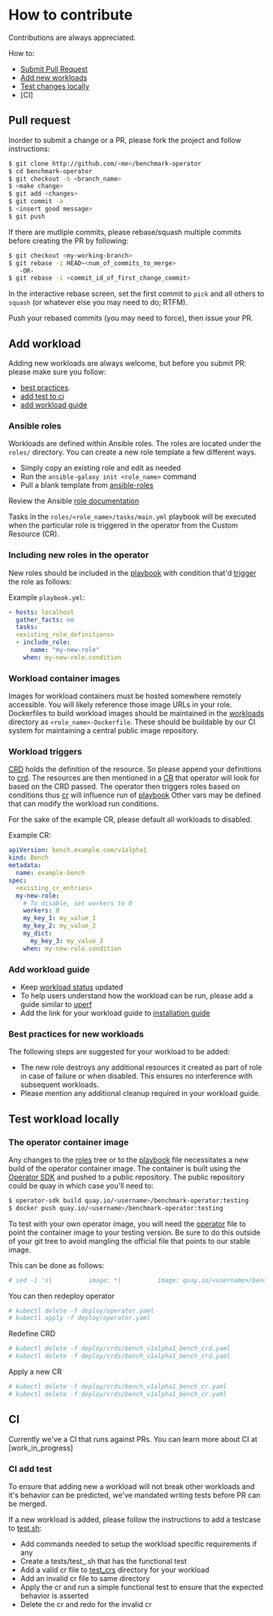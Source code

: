 # How to contribute

Contributions are always appreciated.

How to:
* [Submit Pull Request](#Pull-request)
* [Add new workloads](#Add-workload)
* [Test changes locally](#Test-workload-locally)
* [CI]

## Pull request

Inorder to submit a change or a PR, please fork the project and follow instructions:
```bash
$ git clone http://github.com/<me>/benchmark-operator
$ cd benchmark-operator
$ git checkout -b <branch_name>
$ <make change>
$ git add <changes>
$ git commit -a
$ <insert good message>
$ git push
```

If there are mutliple commits, please rebase/squash multiple commits
before creating the PR by following:

```bash
$ git checkout <my-working-branch>
$ git rebase -i HEAD~<num_of_commits_to_merge>
   -OR-
$ git rebase -i <commit_id_of_first_change_commit>
```
In the interactive rebase screen, set the first commit to `pick` and all others to `squash` (or whatever else you may need to do; RTFM).

Push your rebased commits (you may need to force), then issue your PR.

## Add workload

Adding new workloads are always welcome, but before you submit PR:
please make sure you follow:
* [best practices](#best-practices-for-new-workloads).
* [add test to ci](#CI-add-test)
* [add workload guide](#add-workload-guide)

### Ansible roles
Workloads are defined within Ansible roles. The roles are located under the `roles/` directory. You can create a new role template a few different ways.

- Simply copy an existing role and edit as needed
- Run the `ansible-galaxy init <role_name>` command
- Pull a blank template from [ansible-roles](https://github.com/ansible-roles/ansible-role-template)

Review the Ansible [role documentation](https://docs.ansible.com/ansible/latest/user_guide/playbooks_reuse_roles.html)

Tasks in the `roles/<role_name>/tasks/main.yml` playbook will be executed when the particular role is triggered in the operator from the Custom Resource (CR).

### Including new roles in the operator
New roles should be included in the [playbook](playbook.yml) with
condition that'd [trigger](#Workload-triggers) the role as follows:

Example `playbook.yml`:
```yaml
- hosts: localhost
  gather_facts: no
  tasks:
  <existing_role_definitions>
  - include_role:
      name: "my-new-role"
    when: my-new-role.condition
```

### Workload container images
Images for workload containers must be hosted somewhere remotely accessible. You will likely reference those image URLs in your role.
Dockerfiles to build workload images should be maintained in the [workloads](workloads/) directory as `<role_name>-Dockerfile`.
These should be buildable by our CI system for maintaining a central public image repository.

### Workload triggers
[CRD](https://kubernetes.io/docs/tasks/access-kubernetes-api/custom-resources/custom-resource-definitions/) holds the definition of the resource.
So please append your definitions to [crd](deploy/crds/bench_v1alpha1_bench_crd.yaml).
The resources are then mentioned in a [CR](https://kubernetes.io/docs/concepts/extend-kubernetes/api-extension/custom-resources/) that operator will look for based on the CRD passed.
The operator then triggers roles based on conditions thus [cr](deploy/crds/bench_v1alpha1_bench_cr.yaml) will influence run of [playbook](playbook.yml)
Other vars may be defined that can modify the workload run conditions.

For the sake of the example CR, please default all workloads to disabled.

Example CR:
```yaml
apiVersion: bench.example.com/v1alpha1
kind: Bench
metadata:
  name: example-bench
spec:
  <existing_cr_entries>
  my-new-role:
    # To disable, set workers to 0
    workers: 0
    my_key_1: my_value_1
    my_key_2: my_value_2
    my_dict:
      my_key_3: my_value_3
    when: my-new-role.condition
```

### Add workload guide
* Keep [workload status](README.md#workloads-status) updated
* To help users understand how the workload can be run, please add a guide similar
to [uperf](docs/uperf.md)
* Add the link for your workload guide to [installation guide](docs/installation.md#running-workloads)

### Best practices for new workloads
The following steps are suggested for your workload to be added:
* The new role destroys any additional resources it created as part of role in
case of failure or when disabled. This ensures no interference with subsequent workloads.
* Please mention any additional cleanup required in your workload guide.

## Test workload locally

### The operator container image
Any changes to the [roles](roles/) tree or to the [playbook](playbook.yml) file necessitates a new build of the operator container image.
The container is built using the [Operator SDK](https://github.com/operator-framework/operator-sdk) and pushed to a public repository.
The public repository could be quay in which case you'll need to:

```bash
$ operator-sdk build quay.io/<username>/benchmark-operator:testing
$ docker push quay.io/<username>/benchmark-operator:testing
```

To test with your own operator image, you will need the [operator](deploy/operator.yml) file to point the container image to your testing version.
Be sure to do this outside of your git tree to avoid mangling the official file that points to our stable image.

This can be done as follows:

```bash
# sed -i 's|          image: *|          image: quay.io/<username>/benchmark-operator:latest # |' deploy/operator.yaml
```

You can then redeploy operator
```bash
# kubectl delete -f deploy/operator.yaml
# kubectl apply -f deploy/operator.yaml
```
Redefine CRD
```bash
# kubectl delete -f deploy/crds/bench_v1alpha1_bench_crd.yaml
# kubectl delete -f deploy/crds/bench_v1alpha1_bench_crd.yaml
```
Apply a new CR
```bash
# kubectl delete -f deploy/crds/bench_v1alpha1_bench_cr.yaml
# kubectl delete -f deploy/crds/bench_v1alpha1_bench_cr.yaml
```

## CI
Currently we've a CI that runs against PRs.
You can learn more about CI at [work_in_progress]

### CI add test
To ensure that adding new a workload will not break other workloads and it's
behavior can be predicted, we've mandated writing tests before PR can be merged.

If a new workload is added, please follow the instructions to add a testcase to
[test.sh](test,sh):
* Add commands needed to setup the workload specific requirements if any
* Create a tests/test_<workload>.sh that has the functional test
* Add a valid cr file to [test_crs](tests/test_crs/) directory for your workload
* Add an invalid cr file to same directory
* Apply the cr and run a simple functional test to ensure that the expected behavior is asserted
* Delete the cr and redo for the invalid cr
